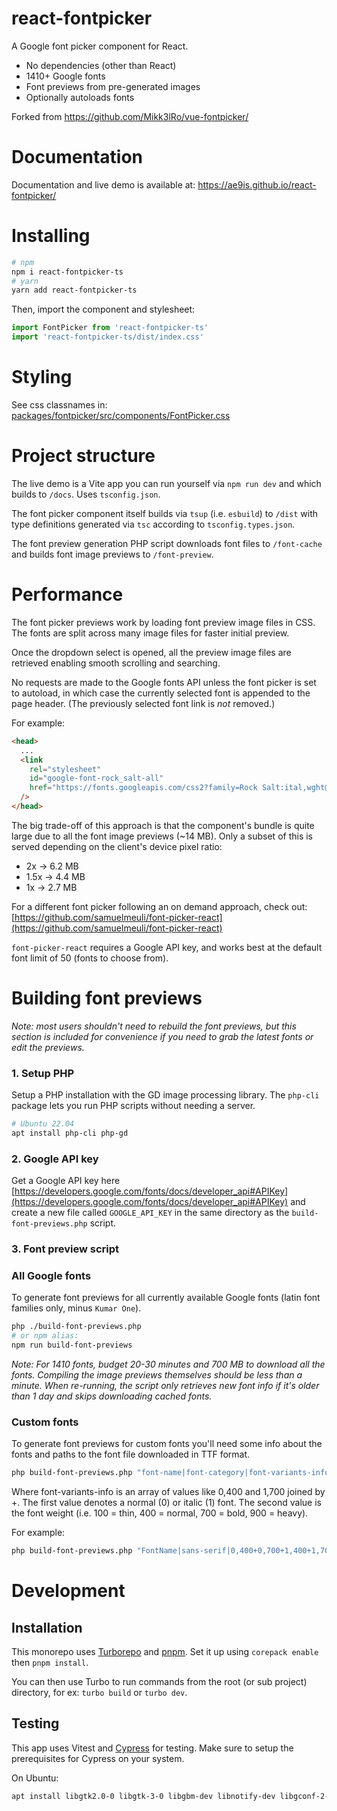 # react-fontpicker

A Google font picker component for React.

- No dependencies (other than React)
- 1410+ Google fonts
- Font previews from pre-generated images
- Optionally autoloads fonts

Forked from https://github.com/Mikk3lRo/vue-fontpicker/

# Documentation

Documentation and live demo is available at:
https://ae9is.github.io/react-fontpicker/

# Installing

```bash
# npm
npm i react-fontpicker-ts
# yarn
yarn add react-fontpicker-ts
```

Then, import the component and stylesheet:

```js
import FontPicker from 'react-fontpicker-ts'
import 'react-fontpicker-ts/dist/index.css'
```

# Styling

See css classnames in: [packages/fontpicker/src/components/FontPicker.css](https://github.com/ae9is/react-fontpicker/tree/main/packages/fontpicker/src/components/FontPicker.css)

# Project structure

The live demo is a Vite app you can run yourself via `npm run dev` and which builds to `/docs`. Uses `tsconfig.json`.

The font picker component itself builds via `tsup` (i.e. `esbuild`) to `/dist` with type definitions generated via `tsc` according to `tsconfig.types.json`.

The font preview generation PHP script downloads font files to `/font-cache` and builds font image previews to `/font-preview`.

# Performance

The font picker previews work by loading font preview image files in CSS. The fonts are split across many image files for faster initial preview.

Once the dropdown select is opened, all the preview image files are retrieved enabling smooth scrolling and searching.

No requests are made to the Google fonts API unless the font picker is set to autoload, in which case the currently selected font is appended to the page header. (The previously selected font link is _not_ removed.)

For example:

```html
<head>
  ...
  <link
    rel="stylesheet"
    id="google-font-rock_salt-all"
    href="https://fonts.googleapis.com/css2?family=Rock Salt:ital,wght@0,400&amp;display=swap"
  />
</head>
```

The big trade-off of this approach is that the component's bundle is quite large due to all the font image previews (~14 MB). Only a subset of this is served depending on the client's device pixel ratio:

- 2x &rarr; 6.2 MB
- 1.5x &rarr; 4.4 MB
- 1x &rarr; 2.7 MB

For a different font picker following an on demand approach, check out: [https://github.com/samuelmeuli/font-picker-react](https://github.com/samuelmeuli/font-picker-react)

`font-picker-react` requires a Google API key, and works best at the default font limit of 50 (fonts to choose from).

# Building font previews

_Note: most users shouldn't need to rebuild the font previews, but this section is included for convenience if you need to grab the latest fonts or edit the previews._

### 1\. Setup PHP

Setup a PHP installation with the GD image processing library. The `php-cli` package lets you run PHP scripts without needing a server.

```bash
# Ubuntu 22.04
apt install php-cli php-gd
```

### 2\. Google API key

Get a Google API key here [https://developers.google.com/fonts/docs/developer_api#APIKey](https://developers.google.com/fonts/docs/developer_api#APIKey) and create a new file called `GOOGLE_API_KEY` in the same directory as the `build-font-previews.php` script.

### 3\. Font preview script

### All Google fonts

To generate font previews for all currently available Google fonts (latin font families only, minus `Kumar One`).

```bash
php ./build-font-previews.php
# or npm alias:
npm run build-font-previews
```

_Note: For 1410 fonts, budget 20-30 minutes and 700 MB to download all the fonts. Compiling the image previews themselves should be less than a minute. When re-running, the script only retrieves new font info if it's older than 1 day and skips downloading cached fonts._

### Custom fonts

To generate font previews for custom fonts you'll need some info about the fonts and paths to the font file downloaded in TTF format.

```bash
php build-font-previews.php "font-name|font-category|font-variants-info|font-file" "font-name-2..."
```

Where font-variants-info is an array of values like 0,400 and 1,700 joined by +.
The first value denotes a normal (0) or italic (1) font.
The second value is the font weight (i.e. 100 = thin, 400 = normal, 700 = bold, 900 = heavy).

For example:

```bash
php build-font-previews.php "FontName|sans-serif|0,400+0,700+1,400+1,700|/path/to/font.ttf" "Font2|serif|0,400|/path/to/font2.ttf"
```

# Development

## Installation

This monorepo uses [Turborepo](https://turbo.build/repo/docs) and [pnpm](https://pnpm.io). Set it up using `corepack enable` then `pnpm install`.

You can then use Turbo to run commands from the root (or sub project) directory, for ex: `turbo build` or `turbo dev`.

## Testing

This app uses Vitest and [Cypress](https://docs.cypress.io/guides/getting-started/installing-cypress) for testing. Make sure to setup the prerequisites for Cypress on your system.

On Ubuntu:

```bash
apt install libgtk2.0-0 libgtk-3-0 libgbm-dev libnotify-dev libgconf-2-4 libnss3 libxss1 libasound2 libxtst6 xauth xvfb
```

